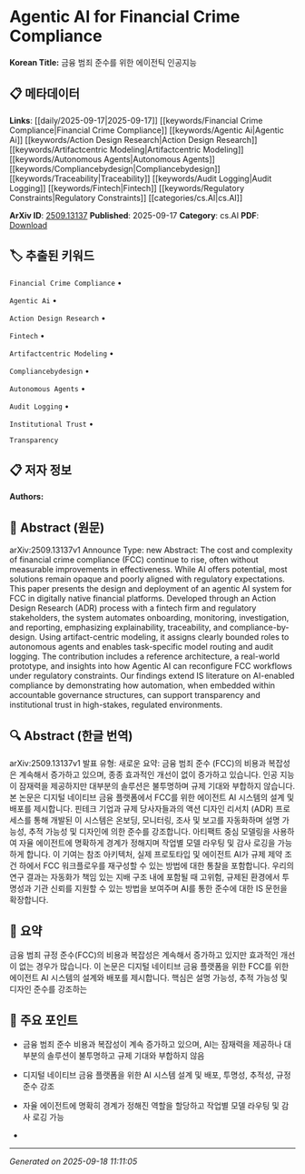 
# Agentic AI for Financial Crime Compliance

**Korean Title:** 금융 범죄 준수를 위한 에이전틱 인공지능

## 📋 메타데이터

**Links**: [[daily/2025-09-17|2025-09-17]] [[keywords/Financial Crime Compliance|Financial Crime Compliance]] [[keywords/Agentic Ai|Agentic Ai]] [[keywords/Action Design Research|Action Design Research]] [[keywords/Artifactcentric Modeling|Artifactcentric Modeling]] [[keywords/Autonomous Agents|Autonomous Agents]] [[keywords/Compliancebydesign|Compliancebydesign]] [[keywords/Traceability|Traceability]] [[keywords/Audit Logging|Audit Logging]] [[keywords/Fintech|Fintech]] [[keywords/Regulatory Constraints|Regulatory Constraints]] [[categories/cs.AI|cs.AI]]

**ArXiv ID**: [2509.13137](https://arxiv.org/abs/2509.13137)
**Published**: 2025-09-17
**Category**: cs.AI
**PDF**: [Download](https://arxiv.org/pdf/2509.13137.pdf)


## 🏷️ 추출된 키워드



`Financial Crime Compliance` • 

`Agentic Ai` • 

`Action Design Research` • 

`Fintech` • 

`Artifactcentric Modeling` • 

`Compliancebydesign` • 

`Autonomous Agents` • 

`Audit Logging` • 

`Institutional Trust` • 

`Transparency`



## 📋 저자 정보

**Authors:** 

## 📄 Abstract (원문)

arXiv:2509.13137v1 Announce Type: new 
Abstract: The cost and complexity of financial crime compliance (FCC) continue to rise, often without measurable improvements in effectiveness. While AI offers potential, most solutions remain opaque and poorly aligned with regulatory expectations. This paper presents the design and deployment of an agentic AI system for FCC in digitally native financial platforms. Developed through an Action Design Research (ADR) process with a fintech firm and regulatory stakeholders, the system automates onboarding, monitoring, investigation, and reporting, emphasizing explainability, traceability, and compliance-by-design. Using artifact-centric modeling, it assigns clearly bounded roles to autonomous agents and enables task-specific model routing and audit logging. The contribution includes a reference architecture, a real-world prototype, and insights into how Agentic AI can reconfigure FCC workflows under regulatory constraints. Our findings extend IS literature on AI-enabled compliance by demonstrating how automation, when embedded within accountable governance structures, can support transparency and institutional trust in high-stakes, regulated environments.

## 🔍 Abstract (한글 번역)

arXiv:2509.13137v1 발표 유형: 새로운
요약: 금융 범죄 준수 (FCC)의 비용과 복잡성은 계속해서 증가하고 있으며, 종종 효과적인 개선이 없이 증가하고 있습니다. 인공 지능이 잠재력을 제공하지만 대부분의 솔루션은 불투명하며 규제 기대와 부합하지 않습니다. 본 논문은 디지털 네이티브 금융 플랫폼에서 FCC를 위한 에이전트 AI 시스템의 설계 및 배포를 제시합니다. 핀테크 기업과 규제 당사자들과의 액션 디자인 리서치 (ADR) 프로세스를 통해 개발된 이 시스템은 온보딩, 모니터링, 조사 및 보고를 자동화하며 설명 가능성, 추적 가능성 및 디자인에 의한 준수를 강조합니다. 아티팩트 중심 모델링을 사용하여 자율 에이전트에 명확하게 경계가 정해지며 작업별 모델 라우팅 및 감사 로깅을 가능하게 합니다. 이 기여는 참조 아키텍처, 실제 프로토타입 및 에이전트 AI가 규제 제약 조건 하에서 FCC 워크플로우를 재구성할 수 있는 방법에 대한 통찰을 포함합니다. 우리의 연구 결과는 자동화가 책임 있는 지배 구조 내에 포함될 때 고위험, 규제된 환경에서 투명성과 기관 신뢰를 지원할 수 있는 방법을 보여주며 AI를 통한 준수에 대한 IS 문헌을 확장합니다.

## 📝 요약

금융 범죄 규정 준수(FCC)의 비용과 복잡성은 계속해서 증가하고 있지만 효과적인 개선이 없는 경우가 많습니다. 이 논문은 디지털 네이티브 금융 플랫폼을 위한 FCC를 위한 에이전트 AI 시스템의 설계와 배포를 제시합니다. 핵심은 설명 가능성, 추적 가능성 및 디자인 준수를 강조하는

## 🎯 주요 포인트


- 금융 범죄 준수 비용과 복잡성이 계속 증가하고 있으며, AI는 잠재력을 제공하나 대부분의 솔루션이 불투명하고 규제 기대와 부합하지 않음

- 디지털 네이티브 금융 플랫폼을 위한 AI 시스템 설계 및 배포, 투명성, 추적성, 규정 준수 강조

- 자율 에이전트에 명확히 경계가 정해진 역할을 할당하고 작업별 모델 라우팅 및 감사 로깅 가능

- 


---

*Generated on 2025-09-18 11:11:05*